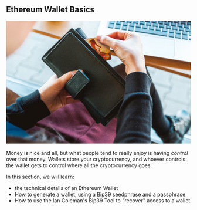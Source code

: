 ## Ethereum Wallet Basics 
![](/assets/wallet-2125548_1280.jpg)

Money is nice and all, but what people tend to really enjoy is having *control* over that money. Wallets store your cryptocurrency, and whoever controls the wallet gets to control where all the cryptocurrency goes.

In this section, we will learn:

- the technical details of an Ethereum Wallet
- How to generate a wallet, using a Bip39 seedphrase and a passphrase
- How to use the Ian Coleman's Bip39 Tool to "recover" access to a wallet